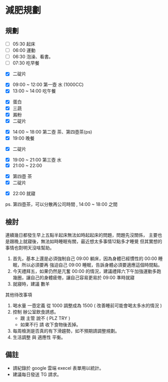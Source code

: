 # 減肥規劃

## 規劃
- [ ] 05:30 起床 
- [ ] 06:00 運動 
- [ ] 06:30 泡澡、看書。
- [ ] 07:30 吃早餐
* [x] 二碇片
- [x] 09:00 ~ 12:00 第一壺 水 (1000CC)
- [x] 13:00 ~ 14:00 吃午餐
* [x] 蛋白
* [x] 三蔬
* [x] 澱粉
* [x] 二碇片
- [x] 14:00 ~ 18:00 第二壺 茶、第四壺茶(ps)
- [x] 19:00 晚餐
* [x] 二碇片
- [x] 19:00 ~ 21:00 第三壺 水
- [x] 21:00 ~ 22:00 
* [x] 第四壺 茶
* [x] 二碇片
- [x] 22:00 就寢

ps. 第四壺茶，可以分散再公司時間 , 14:00 ~ 18:00  之間

## 檢討

連續幾日都發生早上五點半起床無法如時起起床的問題，問題先沒關係，
主要也是跟晚上就寢後，無法如時睡眠有關，最近想太多事情12點多才睡覺
但其實想的事情也對明天沒啥幫助。

1. 首先，基本上還是必須強制自己 09:00 躺床，因為身體已經慣性的 00:00 睡眠，所以必須要再 強迫自己 09:00 睡眠，告訴身體必須要適應這個時間點。
2. 今天禮拜五，如果仍然是亢奮 00:00 的情況，建議禮拜六下午加強運動多跑幾圈，讓自己的身體疲倦，讓自己容易更易於 09:00 準時就寢
3. 就寢時，建議 數羊

其他待改事項

1. 喝水量 一壺定義 從 1000 調整成為 1500 ( 改善睡前可能會喝太多水的情況 )
2. 控制 辦公室飲食誘惑。
   - 跟 主管 說不 ( PLZ TRY )
   - 如果不行 請 收下食物後丟掉。
3. 每周檢測是否真的有下滑趨勢，如不預期請調整規劃。
4. 生活調整 與 適應性 平衡。


## 備註 
- 請紀錄於 google 雲端 execel 表單用以統計。
- 建議每日發送 TG 請求。
